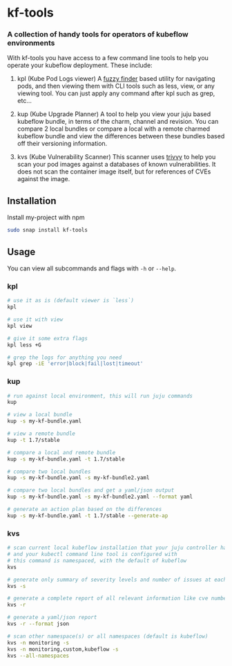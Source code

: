 
# kf-tools
### A collection of handy tools for operators of kubeflow environments


With kf-tools you have access to a few command line tools to help you operate your kubeflow deployment. These include:


1) kpl (Kube Pod Logs viewer)
A [fuzzy finder](https://github.com/junegunn/fzf) based utility for navigating pods, and then viewing them with CLI tools such as less, view, or any viewing tool. You can just apply any command after kpl such as grep, etc...

2) kup (Kube Upgrade Planner)
A tool to help you view your juju based kubeflow bundle, in terms of the charm, channel and revision. You can compare 2 local bundles or compare a local with a remote charmed kubeflow bundle and view the differences between these bundles based off their versioning information.

3) kvs (Kube Vulnerability Scanner)
This scanner uses [trivvy](https://github.com/aquasecurity/trivy) to help you scan your pod images against a databases of known vulnerabilities. It does not scan the container image itself, but for references of CVEs against the image.


## Installation

Install my-project with npm

```bash
sudo snap install kf-tools
```

## Usage

You can view all subcommands and flags with `-h` or `--help`.

### kpl

```bash
# use it as is (default viewer is `less`)
kpl

# use it with view
kpl view

# give it some extra flags
kpl less +G

# grep the logs for anything you need
kpl grep -iE 'error|block|fail|lost|timeout'
```


### kup

```bash
# run against local environment, this will run juju commands
kup

# view a local bundle
kup -s my-kf-bundle.yaml

# view a remote bundle
kup -t 1.7/stable

# compare a local and remote bundle
kup -s my-kf-bundle.yaml -t 1.7/stable

# compare two local bundles
kup -s my-kf-bundle.yaml -s my-kf-bundle2.yaml

# compare two local bundles and get a yaml/json output
kup -s my-kf-bundle.yaml -s my-kf-bundle2.yaml --format yaml

# generate an action plan based on the differences
kup -s my-kf-bundle.yaml -t 1.7/stable --generate-ap
```

### kvs

```bash
# scan current local kubeflow installation that your juju controller has access to 
# and your kubectl command line tool is configured with
# this command is namespaced, with the default of kubeflow
kvs

# generate only summary of severity levels and number of issues at each level
kvs -s

# generate a complete report of all relevant information like cve numbers, references, etc...
kvs -r

# generate a yaml/json report
kvs -r --format json

# scan other namespace(s) or all namespaces (default is kubeflow)
kvs -n monitoring -s
kvs -n monitoring,custom,kubeflow -s
kvs --all-namespaces
```